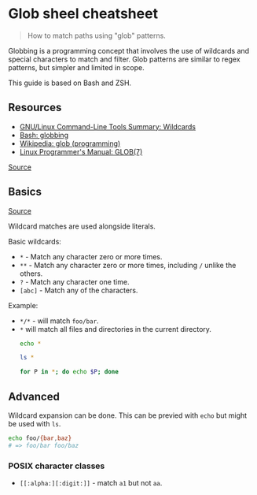 # Glob sheel cheatsheet
> How to match paths using "glob" patterns.  

Globbing is a programming concept that involves the use of wildcards and special characters to match and filter. Glob patterns are similar to regex patterns, but simpler and limited in scope.

This guide is based on Bash and ZSH.


## Resources

- [GNU/Linux Command-Line Tools Summary: Wildcards](http://tldp.org/LDP/GNU-Linux-Tools-Summary/html/x11655.htm)
- [Bash: globbing](http://tldp.org/LDP/abs/html/globbingref.html)
- [Wikipedia: glob (programming)](https://en.wikipedia.org/wiki/Glob_(programming))
- [Linux Programmer's Manual: GLOB(7)](http://man7.org/linux/man-pages/man7/glob.7.html)

[Source](https://github.com/begin/globbing/blob/master/README.md)


## Basics

[Source](https://github.com/begin/globbing/blob/master/cheatsheet.md)

Wildcard matches are used alongside literals.

Basic wildcards:

- `*` - Match any character zero or more times.
- `**` - Match any character zero or more times, including `/` unlike the others.
- `?` - Match any character one time.
- `[abc]` - Match any of the characters.

Example:
- `*/*` - will match `foo/bar`.
- `*` will match all files and directories in the current directory.
	```sh
	echo *
	
	ls *
	
	for P in *; do echo $P; done
	``` 

## Advanced


Wildcard expansion can be done. This can be previed with `echo` but might be used with `ls`.

```sh
echo foo/{bar,baz}
# => foo/bar foo/baz
```

### POSIX character classes

- `[[:alpha:][:digit:]]` -  match `a1` but not `aa`.
<!--stackedit_data:
eyJoaXN0b3J5IjpbLTE4MDczNTM2MDJdfQ==
-->